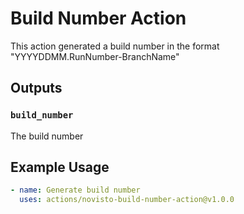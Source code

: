 # Build Number Action

This action generated a build number in the format "YYYYDDMM.RunNumber-BranchName"

## Outputs

### `build_number`

The build number

## Example Usage

```yaml
- name: Generate build number
  uses: actions/novisto-build-number-action@v1.0.0
```

